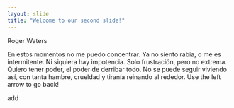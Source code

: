 ```yaml
---
layout: slide
title: "Welcome to our second slide!"
---
```

Roger Waters

En estos momentos no me puedo concentrar. Ya no siento rabia, o me es intermitente. Ni siquiera hay impotencia. Solo frustración, pero no extrema.
Quiero tener poder, el poder de derribar todo. No se puede seguir viviendo así, con tanta hambre, crueldad y tiranía reinando al rededor.
Use the left arrow to go back!

add
